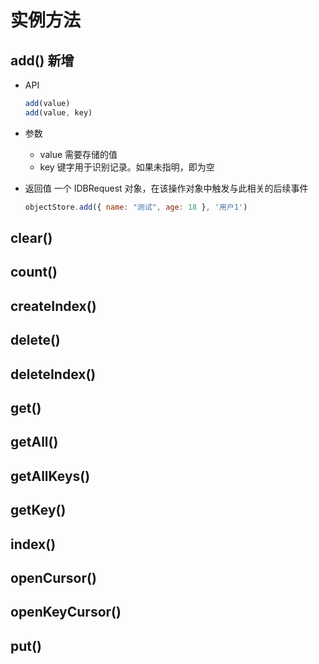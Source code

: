 # 实例方法

## add() 新增

+ API

  ```js
  add(value)
  add(value, key)
  ```

+ 参数

  + value 需要存储的值
  + key 键字用于识别记录。如果未指明，即为空

+ 返回值 一个 IDBRequest 对象，在该操作对象中触发与此相关的后续事件

  ```js
  objectStore.add({ name: "测试", age: 18 }, '用户1')
  ```


## clear()


## count()


## createIndex()


## delete()


## deleteIndex()


## get()


## getAll()


## getAllKeys()


## getKey()


## index()


## openCursor()


## openKeyCursor()


## put()


